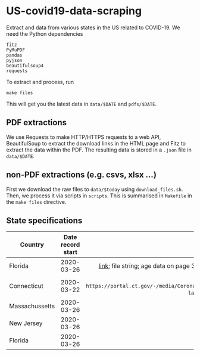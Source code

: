 # US-covid19-data-scraping
Extract and data from various states in the US related to COVID-19. We need the Python dependencies
```
fitz
PyMuPDF
pandas
pyjson
beautifulsoup4
requests
```

To extract and process, run
```
make files
```
This will get you the latest data in `data/$DATE` and `pdfs/$DATE`.

## PDF extractions
We use Requests to make HTTP/HTTPS requests to a web API, BeautifulSoup to extract the download links in the HTML page and Fitz to extract the data within the PDF. The resulting data is stored in a `.json` file in `data/$DATE`.

## non-PDF extractions (e.g. csvs, xlsx ...)

First we download the raw files to `data/$today` using `download_files.sh`. Then, we process it via scripts in `scripts`. This is summarised in `Makefile` in the `make files` directive.

## State specifications
| Country        | Date record start           | Notes and link  |
| ------------- |:-------------:| -----:|
| Florida| 2020-03-26 |[link](https://www.floridadisaster.org/covid19/covid-19-data-reports/); file string; age data on page 3 table: `covid-19-data---daily-report-$year-$month-$day-$time.pdf` |
| Connecticut| 2020-03-22 | [link](https://portal.ct.gov/-/media/Coronavirus/CTDPHCOVID19summary3222020.pdf?la=en); file string `https://portal.ct.gov/-/media/Coronavirus/CTDPHCOVID19summary${monthWithout0}${dayWith0}$year.pdf?la=en`; data as images, so need a mixture of fitz and OpenCV-ish tools|
| Massachussetts| 2020-03-26 | [link](https://www.floridadisaster.org/covid19/covid-19-data-reports/) |
| New Jersey| 2020-03-26 | [link](https://www.floridadisaster.org/covid19/covid-19-data-reports/) |
| Florida| 2020-03-26 | [link](https://www.floridadisaster.org/covid19/covid-19-data-reports/) |